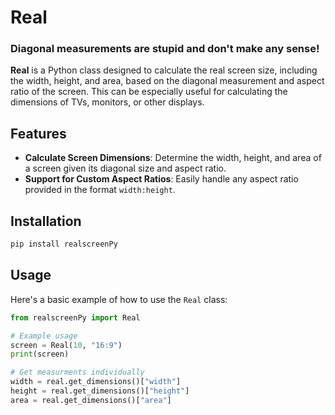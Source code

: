 # Real

### Diagonal measurements are stupid and don't make any sense!


**Real** is a Python class designed to calculate the real screen size, including the width, height, and area, based on the diagonal measurement and aspect ratio of the screen. This can be especially useful for calculating the dimensions of TVs, monitors, or other displays.

## Features

- **Calculate Screen Dimensions**: Determine the width, height, and area of a screen given its diagonal size and aspect ratio.
- **Support for Custom Aspect Ratios**: Easily handle any aspect ratio provided in the format `width:height`.

## Installation

```python
pip install realscreenPy
```
## Usage

Here's a basic example of how to use the `Real` class:

```python
from realscreenPy import Real

# Example usage
screen = Real(10, "16:9")
print(screen)

# Get measurments individually
width = real.get_dimensions()["width"]
height = real.get_dimensions()["height"]
area = real.get_dimensions()["area"]
```



